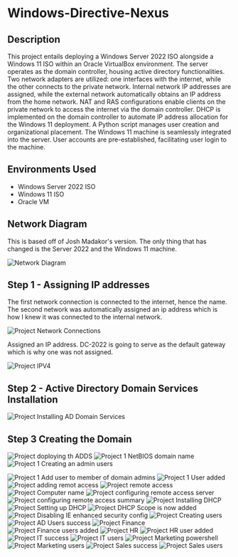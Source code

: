 # Windows-Directive-Nexus
## Description
This project entails deploying a Windows Server 2022 ISO alongside a Windows 11 ISO within an Oracle VirtualBox environment. The server operates as the domain controller, housing active directory functionalities. Two network adapters are utilized: one interfaces with the internet, while the other connects to the private network. Internal network IP addresses are assigned, while the external network automatically obtains an IP address from the home network. NAT and RAS configurations enable clients on the private network to access the internet via the domain controller. DHCP is implemented on the domain controller to automate IP address allocation for the Windows 11 deployment. A Python script manages user creation and organizational placement. The Windows 11 machine is seamlessly integrated into the server. User accounts are pre-established, facilitating user login to the machine. 

## Environments Used
* Windows Server 2022 ISO
* Windows 11 ISO
* Oracle VM
## Network Diagram

This is based off of Josh Madakor's version. The only thing that has changed is the Server 2022 and the Windows 11 machine.

![Network Diagram](https://github.com/DaisyDurand/Windows-Directive-Nexus/assets/147094227/8dfc1bf7-649f-478a-a091-c675b98ca3ae)

## Step 1 - Assigning IP addresses

The first network connection is connected to the internet, hence the name. The second network was automatically assigned an ip address which is how I knew it was connected to the internal network.

![Project Network Connections](https://github.com/DaisyDurand/Windows-Directive-Nexus/assets/147094227/33ccfa58-b779-4a14-8387-e3309fc3aa5e)

Assigned an IP address. DC-2022 is going to serve as the default gateway which is why one was not assigned.

![Project IPV4](https://github.com/DaisyDurand/Windows-Directive-Nexus/assets/147094227/e9313be1-09d4-41ac-a081-207f4ddc3d8a)

## Step 2 - Active Directory Domain Services Installation

![Project Installing AD Domain Services](https://github.com/DaisyDurand/Windows-Directive-Nexus/assets/147094227/2e3a3ab6-bc39-495b-85b5-558f9c659e9d)

## Step 3 Creating the Domain
![Project doploying th ADDS](https://github.com/DaisyDurand/Windows-Directive-Nexus/assets/147094227/d92fdec5-5836-43ee-9367-3515e403c5ce)
![Project 1 NetBIOS domain name](https://github.com/DaisyDurand/Windows-Directive-Nexus/assets/147094227/7441adf8-cfe2-4099-a1cf-e4a99adc5beb)
![Project 1 Creating an admin users](https://github.com/DaisyDurand/Windows-Directive-Nexus/assets/147094227/51d78813-8bfc-4de8-8236-f4502695b42a)

![Project 1 Add user to member of domain admins](https://github.com/DaisyDurand/Windows-Directive-Nexus/assets/147094227/6a311385-71f1-4d18-8c1b-ac4bab51f85d)
![Project 1 User added ](https://github.com/DaisyDurand/Windows-Directive-Nexus/assets/147094227/39cea954-f471-4118-abbb-d01f45529398)
![Project adding remot access](https://github.com/DaisyDurand/Windows-Directive-Nexus/assets/147094227/591ff34e-f816-475c-87cd-f1312f64cd91)
![Project remote access](https://github.com/DaisyDurand/Windows-Directive-Nexus/assets/147094227/a3ebbb13-0ac8-48c9-b978-9e0387a4c5a2)
![Project Computer name](https://github.com/DaisyDurand/Windows-Directive-Nexus/assets/147094227/19b858b0-6ab9-40f2-9d0d-60bce8826a21)
![Project configuring remote access server](https://github.com/DaisyDurand/Windows-Directive-Nexus/assets/147094227/35f7c630-3865-4b3d-ad96-4738e887732f)
![Project configuring remote access summary](https://github.com/DaisyDurand/Windows-Directive-Nexus/assets/147094227/4949a30c-e25a-4440-bb61-f300be0c35ff)
![Project Installing DHCP](https://github.com/DaisyDurand/Windows-Directive-Nexus/assets/147094227/fc1173ac-4e5d-4164-8b4d-a46c91477881)
![Project Setting up DHCP](https://github.com/DaisyDurand/Windows-Directive-Nexus/assets/147094227/47a46344-d0fa-4397-b7ac-2f6ba1df1838)
![Project DHCP Scope is now added](https://github.com/DaisyDurand/Windows-Directive-Nexus/assets/147094227/82d1fd7f-c94e-400e-b743-d158c8efa58d)
![Project Disabling IE enhanced security config](https://github.com/DaisyDurand/Windows-Directive-Nexus/assets/147094227/ed300a96-810d-43ea-96e3-d5986656657a)
![Project Creating users](https://github.com/DaisyDurand/Windows-Directive-Nexus/assets/147094227/5138af55-fa6a-479b-87ab-cf1925980317)
![Project AD  Users success](https://github.com/DaisyDurand/Windows-Directive-Nexus/assets/147094227/bb5363bd-305e-418d-ac5f-3806b90c5679)
![Project Finance](https://github.com/DaisyDurand/Windows-Directive-Nexus/assets/147094227/c100a15a-41e6-46f9-95a7-fc99c8fcf63a)
![Project Finance users added](https://github.com/DaisyDurand/Windows-Directive-Nexus/assets/147094227/c9e9155b-95a2-4d15-acc8-db2662046d90)
![Project HR](https://github.com/DaisyDurand/Windows-Directive-Nexus/assets/147094227/0204ace6-b0e9-4f20-8f5f-a95a6564dc5b)
![Project HR user added](https://github.com/DaisyDurand/Windows-Directive-Nexus/assets/147094227/625d4799-7913-42e1-957d-06039042d8f7)
![Project IT success](https://github.com/DaisyDurand/Windows-Directive-Nexus/assets/147094227/3d9457a7-61e2-4bfd-9f43-9aa6ae0f5a07)
![Project IT users](https://github.com/DaisyDurand/Windows-Directive-Nexus/assets/147094227/d23e43e1-a55c-463d-9267-957c826bcc00)
![Project Marketing powershell](https://github.com/DaisyDurand/Windows-Directive-Nexus/assets/147094227/034eeb20-696f-4be4-85a4-59b340847753)
![Project Marketing users](https://github.com/DaisyDurand/Windows-Directive-Nexus/assets/147094227/6264548b-bf1f-4b7a-86cc-5742263fb049)
![Project Sales success](https://github.com/DaisyDurand/Windows-Directive-Nexus/assets/147094227/8c226bf7-a824-4e20-bd89-c8736f3606ac)
![Project Sales users](https://github.com/DaisyDurand/Windows-Directive-Nexus/assets/147094227/f4c4f808-5dc1-4923-abda-ab5d002c3fa0)

